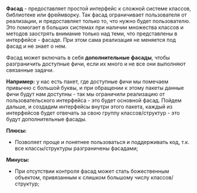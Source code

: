 **Фасад** - предоставляет простой интерфейс к сложной системе
классов, библиотеке или фреймворку. Так фасад ограничивает
пользователя от реализации, и предоставляет только то, что
нужно будет пользователю. Это помогает в больших системах
при наличии множества классов и методов заострять внимание
только над теми, что представлены в интерфейсе - фасаде.
При этом сама реализация не меняется под фасад и не знает о нем.

Фасад может включать в себя **дополнительные фасады**, чтобы
разграничить доступные фичи, если их много и не все они
выполняют связанные задачи.

**Например:** у нас есть пакет, где доступные фичи мы помечаем
привычно с большой буквы, и при обращении к этому пакеты
данные фичи будут нам доступны - так мы ограничили реализацию
от пользовательского интерфейса - это будет основной фасад.
Пойдем дальше, и создадим интерфейсы внутри этого пакета,
каждый из интерфейсов будет отвечать за свою группу
классов/структур - это будут дополнительные фасады.

**Плюсы:**
+ Позволяет проще и понятнее пользоваться и поддерживать код,
т.к. все классы/структуры разграничены фасадами;

**Минусы:**
- При отсутствии контроля фасад может стать божественным объектом,
привязанным к слишком большому числу классов/структур;
